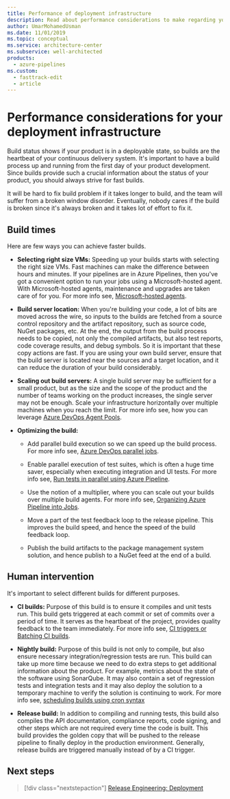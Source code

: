 ```yaml
---
title: Performance of deployment infrastructure
description: Read about performance considerations to make regarding your deployment infrastructure. Get advice about build times and human intervention.
author: UmarMohamedUsman
ms.date: 11/01/2019
ms.topic: conceptual
ms.service: architecture-center
ms.subservice: well-architected
products:
  - azure-pipelines
ms.custom:
  - fasttrack-edit
  - article
---
```


# Performance considerations for your deployment infrastructure

Build status shows if your product is in a deployable state, so builds are the heartbeat of your continuous delivery system. It's important to have a build process up and running from the first day of your product development. Since builds provide such a crucial information about the status of your product, you should always strive for fast builds.

It will be hard to fix build problem if it takes longer to build, and the team will suffer from a broken window disorder. Eventually, nobody cares if the build is broken since it's always broken and it takes lot of effort to fix it.

## Build times

Here are few ways you can achieve faster builds.

* **Selecting right size VMs:** Speeding up your builds starts with selecting the right size VMs. Fast machines can make the difference between hours and minutes. If your pipelines are in Azure Pipelines, then you've got a convenient option to run your jobs using a Microsoft-hosted agent. With Microsoft-hosted agents, maintenance and upgrades are taken care of for you. For more info see, [Microsoft-hosted agents](/azure/devops/pipelines/agents/hosted?view=azure-devops&preserve-view=true).

* **Build server location:** When you're building your code, a lot of bits are moved across the wire, so inputs to the builds are fetched from a source control repository and the artifact repository, such as source code, NuGet packages, etc. At the end, the output from the build process needs to be copied, not only the compiled artifacts, but also test reports, code coverage results, and debug symbols. So it is important that these copy actions are fast. If you are using your own build server, ensure that the build server is located near the sources and a target location, and it can reduce the duration of your build considerably.

* **Scaling out build servers:** A single build server may be sufficient for a small product, but as the size and the scope of the product and the number of teams working on the product increases, the single server may not be enough. Scale your infrastructure horizontally over multiple machines when you reach the limit. For more info see, how you can leverage [Azure DevOps Agent Pools](/azure/devops/pipelines/agents/pools-queues?tabs=yaml&view=azure-devops&preserve-view=true).

* **Optimizing the build:**

  * Add parallel build execution so we can speed up the build process. For more info see, [Azure DevOps parallel jobs](/azure/devops/pipelines/licensing/concurrent-jobs?view=azure-devops&preserve-view=true).

  * Enable parallel execution of test suites, which is often a huge time saver, especially when executing integration and UI tests. For more info see, [Run tests in parallel using Azure Pipeline](/azure/devops/pipelines/test/parallel-testing-any-test-runner?view=azure-devops&preserve-view=true).

  * Use the notion of a multiplier, where you can scale out your builds over multiple build agents. For more info see, [Organizing Azure Pipeline into Jobs](/azure/devops/pipelines/process/phases?tabs=yaml&view=azure-devops&preserve-view=true).

  * Move a part of the test feedback loop to the release pipeline. This improves the build speed, and hence the speed of the build feedback loop.

  * Publish the build artifacts to the package management system solution, and hence publish to a NuGet feed at the end of a build.

## Human intervention

It's important to select different builds for different purposes.

* **CI builds:** Purpose of this build is to ensure it compiles and unit tests run. This build gets triggered at each commit or set of commits over a period of time. It serves as the heartbeat of the project, provides quality feedback to the team immediately. For more info see, [CI triggers or Batching CI builds](/azure/devops/pipelines/build/triggers?tabs=yaml&view=azure-devops&preserve-view=true).

* **Nightly build:** Purpose of this build is not only to compile, but also ensure necessary integration/regression tests are run. This build can take up more time because we need to do extra steps to get additional information about the product. For example, metrics about the state of the software using SonarQube. It may also contain a set of regression tests and integration tests and it may also deploy the solution to a temporary machine to verify the solution is continuing to work. For more info see, [scheduling builds using cron syntax](/azure/devops/pipelines/process/scheduled-triggers)

* **Release build:** In addition to compiling and running tests, this build also compiles the API documentation, compliance reports, code signing, and other steps which are not required every time the code is built. This build provides the golden copy that will be pushed to the release pipeline to finally deploy in the production environment. Generally, release builds are triggered manually instead of by a CI trigger.

## Next steps

> [!div class="nextstepaction"]
> [Release Engineering: Deployment ](./release-engineering-cd.md)
